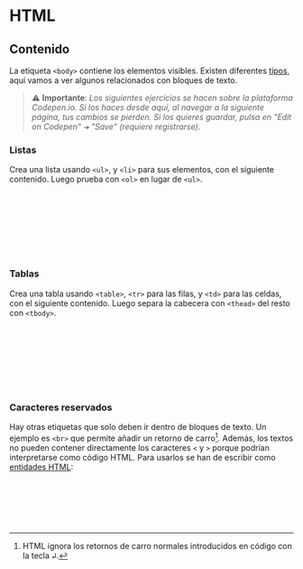 # HTML
## Contenido

La etiqueta `<body>` contiene los elementos visibles. Existen diferentes [tipos](https://developer.mozilla.org/en-US/docs/Web/HTML/Element), aquí vamos a ver algunos relacionados con bloques de texto.

> ⚠️ **Importante**: _Los siguientes ejercicios se hacen sobre la plataforma Codepen.io. Si los haces desde aquí, al navegar a la siguiente página, tus cambios se pierden. Si los quieres guardar, pulsa en "Edit on Codepen" `➜` "Save" (requiere registrarse)._

### Listas

Crea una lista usando `<ul>`, y `<li>` para sus elementos, con el siguiente contenido. Luego prueba con `<ol>` en lugar de `<ul>`.

<div class="codepen" data-prefill data-height="250" data-theme-id="light" data-default-tab="html,result" data-editable="true" style="opacity:0">
<pre data-lang="html">
* Bloques de texto
  - Títulos
  - Párrafos
  - Listas
  - Tablas
* Otros
  - Separadores
</pre>
</div>

### Tablas

Crea una tabla usando `<table>`, `<tr>` para las filas, y `<td>` para las celdas, con el siguiente contenido. Luego separa la cabecera con `<thead>` del resto con `<tbody>`.

<div class="codepen" data-prefill data-height="250" data-theme-id="light" data-default-tab="html,result" data-editable="true" style="opacity:0">
<pre data-lang="html">
| Tipo       | Elementos     |
|------------|---------------|
| Título     | h1, ... , h6  |
| Párrafo    | p             |
| Listas     | ul, ol, li    |
| Tablas     | table, tr, td |
| Separador  | hr            |
</pre>
</div>

### Caracteres reservados

Hay otras etiquetas que solo deben ir dentro de bloques de texto. Un ejemplo es `<br>` que permite añadir un retorno de carro[^1]. Además, los textos no pueden contener directamente los caracteres `<` y `>` porque podrían interpretarse como código HTML. Para usarlos se han de escribir como [entidades HTML](https://developer.mozilla.org/en-US/docs/Glossary/Entity):

<div class="codepen" data-prefill data-height="200" data-theme-id="light" data-default-tab="html,result" data-editable="true" style="opacity:0">
<pre data-lang="html">
&amp;lt;
&amp;gt;
&lt;br>
&amp;amp;
&amp;quot;
</pre>
</div>

[^1]: HTML ignora los retornos de carro normales introducidos en código con la tecla <kbd>↲</kbd>.
